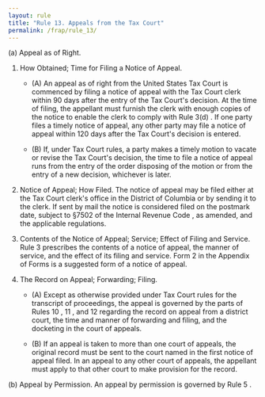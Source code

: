 ```yaml
---
layout: rule
title: "Rule 13. Appeals from the Tax Court"
permalink: /frap/rule_13/
---
```


(a) Appeal as of Right.


1. How Obtained; Time for Filing a Notice of Appeal.


    - (A) An appeal as of right from the United States Tax Court is commenced by filing a notice of appeal with the Tax Court clerk within 90 days after the entry of the Tax Court's decision. At the time of filing, the appellant must furnish the clerk with enough copies of the notice to enable the clerk to comply with Rule 3(d) . If one party files a timely notice of appeal, any other party may file a notice of appeal within 120 days after the Tax Court's decision is entered.


    - (B) If, under Tax Court rules, a party makes a timely motion to vacate or revise the Tax Court's decision, the time to file a notice of appeal runs from the entry of the order disposing of the motion or from the entry of a new decision, whichever is later.


2. Notice of Appeal; How Filed. The notice of appeal may be filed either at the Tax Court clerk's office in the District of Columbia or by sending it to the clerk. If sent by mail the notice is considered filed on the postmark date, subject to §7502 of the Internal Revenue Code , as amended, and the applicable regulations.


3. Contents of the Notice of Appeal; Service; Effect of Filing and Service. Rule 3 prescribes the contents of a notice of appeal, the manner of service, and the effect of its filing and service. Form 2 in the Appendix of Forms is a suggested form of a notice of appeal.


4. The Record on Appeal; Forwarding; Filing.


    - (A) Except as otherwise provided under Tax Court rules for the transcript of proceedings, the appeal is governed by the parts of Rules 10 , 11 , and 12 regarding the record on appeal from a district court, the time and manner of forwarding and filing, and the docketing in the court of appeals.


    - (B) If an appeal is taken to more than one court of appeals, the original record must be sent to the court named in the first notice of appeal filed. In an appeal to any other court of appeals, the appellant must apply to that other court to make provision for the record.


(b) Appeal by Permission. An appeal by permission is governed by Rule 5 .
